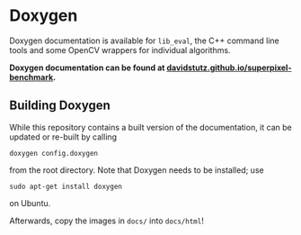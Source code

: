 # Doxygen

Doxygen documentation is available for `lib_eval`, the C++ command line tools
and some OpenCV wrappers for individual algorithms.

**Doxygen documentation can be found at [davidstutz.github.io/superpixel-benchmark](http://davidstutz.github.io/superpixel-benchmark/).**

## Building Doxygen

While this repository contains a built version of the documentation, it can be
updated or re-built by calling

    doxygen config.doxygen

from the root directory. Note that Doxygen needs to be installed; use

    sudo apt-get install doxygen

on Ubuntu.

Afterwards, copy the images in `docs/` into `docs/html`!